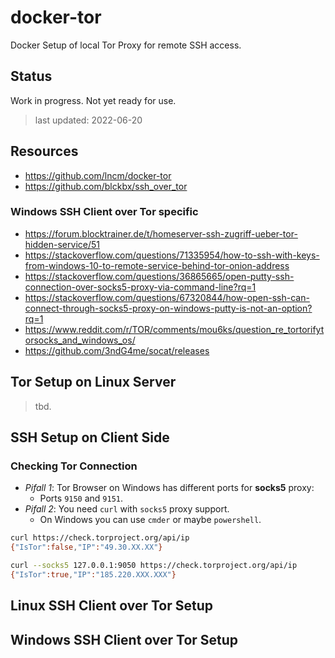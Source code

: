 # docker-tor

Docker Setup of local Tor Proxy for remote SSH access.

## Status

Work in progress. Not yet ready for use.

> last updated: 2022-06-20

## Resources

- <https://github.com/lncm/docker-tor>
- <https://github.com/blckbx/ssh_over_tor>

### Windows SSH Client over Tor specific

- <https://forum.blocktrainer.de/t/homeserver-ssh-zugriff-ueber-tor-hidden-service/51>
- <https://stackoverflow.com/questions/71335954/how-to-ssh-with-keys-from-windows-10-to-remote-service-behind-tor-onion-address>
- <https://stackoverflow.com/questions/36865665/open-putty-ssh-connection-over-socks5-proxy-via-command-line?rq=1>
- <https://stackoverflow.com/questions/67320844/how-open-ssh-can-connect-through-socks5-proxy-on-windows-putty-is-not-an-option?rq=1>
- <https://www.reddit.com/r/TOR/comments/mou6ks/question_re_tortorifytorsocks_and_windows_os/>
- <https://github.com/3ndG4me/socat/releases>

## Tor Setup on Linux Server

> tbd.

## SSH Setup on Client Side

### Checking Tor Connection

- _Pifall 1_: Tor Browser on Windows has different ports for **socks5** proxy:
  - Ports `9150` and `9151`.
- _Pifall 2_: You need `curl` with `socks5` proxy support.
  - On Windows you can use `cmder` or maybe `powershell`.

```sh
curl https://check.torproject.org/api/ip
{"IsTor":false,"IP":"49.30.XX.XX"}
```

```sh
curl --socks5 127.0.0.1:9050 https://check.torproject.org/api/ip
{"IsTor":true,"IP":"185.220.XXX.XXX"}
```

## Linux SSH Client over Tor Setup

## Windows SSH Client over Tor Setup
